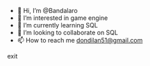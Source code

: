 - 👋 Hi, I’m @Bandalaro
- 👀 I’m interested in game engine
- 🌱 I’m currently learning SQL 
- 💞️ I’m looking to collaborate on SQL
- 📫 How to reach me dondilan51@gmail.com

<!---
Bandalaro/Bandalaro is a ✨ special ✨ repository because its `README.md` (this file) appears on your GitHub profile.
You can click the Preview link to take a look at your changes.
--->
exit
